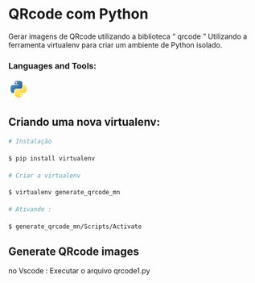 # QRcode com Python

Gerar imagens de QRcode utilizando a biblioteca “ qrcode ” 
Utilizando a ferramenta virtualenv  para criar um ambiente de Python isolado.

<h3 align="left">Languages and Tools:</h3>
<p align="left">
<a href="https://www.python.org" target="_blank" rel="noreferrer"> <img src="https://raw.githubusercontent.com/devicons/devicon/master/icons/python/python-original.svg" alt="python" width="40" height="40"/> </a> 


## Criando uma nova virtualenv: 

```bash
# Instalação

$ pip install virtualenv

# Criar a virtualenv

$ virtualenv generate_qrcode_mn

# Ativando : 

$ generate_qrcode_mn/Scripts/Activate

```
## Generate QRcode images

no Vscode : Executar o arquivo qrcode1.py


